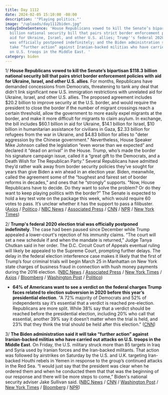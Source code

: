 ```yaml
---
title: Day 1112
date: 2024-02-05 15:10:00 -08:00
description: '"Playing politics."'
image: "/uploads/day1112biden.jpg"
todayInOneSentence: 'House Republicans vowed to kill the Senate’s bipartisan $118.3
  billion national security bill that pairs strict border enforcement policies with
  aid for Ukraine, Israel, and other U.S. allies; Trump''s federal 2020 election trial
  was officially postponed indefinitely; and the Biden administration said it will
  take “further action” against Iranian-backed militias who have carried out attacks
  on U.S. troops in the Middle East. '
category: biden
---
```


1/ **House Republicans vowed to kill the Senate’s bipartisan $118.3 billion national security bill that pairs strict border enforcement policies with aid for Ukraine, Israel, and other U.S. allies**. For months, Republicans have demanded concessions from Democrats, threatening to tank any deal that didn’t link significant new U.S. immigration restrictions with unrelated aid for Ukraine, Israel, and other U.S. allies. The proposed agreement includes $20.2 billion to improve security at the U.S. border, and would require the president to close the border if the number of migrant crossings reach a certain threshold, allow the government to more easily expel migrants at the border, and make it more difficult for migrants to claim asylum. In exchange, the bill includes $60.1 billion in aid for Ukraine, $14.1 billion for Israel, $10 billion in humanitarian assistance for civilians in Gaza, $2.33 billion for refugees from the war in Ukraine, and $4.83 billion for allies to "deter aggression by the Chinese government." Nevertheless, House Speaker Mike Johnson called the legislation “even worse than we expected” and declared it “dead on arrival” in the House. Trump, who’s made the border his signature campaign issue, called it a “great gift to the Democrats, and a Death Wish for The Republican Party.” Several Republicans have admitted they’d rather walk away from border security policies they’ve sought for years than give Biden a win ahead in an election year. Biden, meanwhile, called the agreement some of the “toughest and fairest set of border reforms in decades,” and ones that he “strongly” supports. "Now, House Republicans have to decide. Do they want to solve the problem? Or do they want to keep playing politics with the border?” The Senate is expected to hold a key test vote on the package this week, which would require 60 votes to pass. It’s unclear whether it has the support to pass a filibuster. ([Axios](https://www.axios.com/2024/02/05/senate-border-bill-house-republicans-kill-vow) / [Politico](https://www.politico.com/news/2024/02/04/biden-challenges-house-gop-to-solve-border-crisis-or-keep-playing-politics-00139534) / [NBC News](https://www.nbcnews.com/politics/congress/new-immigration-asylum-reform-bill-released-senate-text-rcna136602) / [Associated Press](https://apnews.com/article/congress-border-security-ukraine-15e2e3fac2b29b5b4bbe1eae8eb1c924) / [CNN](https://www.cnn.com/2024/02/04/politics/senate-border-foreign-aid-bill/index.html) / [NPR](https://www.npr.org/2024/02/04/1226427234/senate-border-deal-reached) / [New York Times](https://www.nytimes.com/2024/02/05/us/politics/senate-border-ukraine-deal.html))

2/ **Trump's federal 2020 election trial was officially postponed indefinitely**. The case had been paused since December while Trump appealed a lower-court's rejection of his immunity claims. “The court will set a new schedule if and when the mandate is returned,” Judge Tanya Chutkan said in her order. The D.C. Circuit Court of Appeals eventual ruling will likely be appealed to the Supreme Court, prompting further delays. The delay in the federal election interference case makes it likely that the first of Trump’s four criminal trials will begin March 25 in Manhattan on New York state charges of business fraud in connection with hush money payments during the 2016 election. ([NBC News](https://www.nbcnews.com/politics/donald-trump/judge-will-delay-trumps-federal-trial-court-considers-presidential-imm-rcna137045) / [Associated Press](https://apnews.com/article/trump-justice-department-us-capitol-9ab9da935bc620d57c4192134f81acde) / [New York Times](https://www.nytimes.com/2024/02/02/us/politics/trump-trial-election-date-delay.html) / [Axios](https://www.axios.com/2024/02/02/trump-trial-postponed-election-fraud-claims-jan-6) / [Bloomberg](https://www.bloomberg.com/news/articles/2024-02-05/congress-boosts-trump-s-2024-bid-as-haley-taps-silicon-valley?sref=MIBMEEoj) / [Washington Post](https://www.washingtonpost.com/dc-md-va/2024/02/01/trump-trial-calendar-jan-6-delay/) / [Politico](https://www.politico.com/news/2024/02/02/trump-election-subversion-case-judge-trial-date-00139395))

* **64% of Americans want to see a verdict on the federal charges Trump faces related to election subversion in 2020 before this year’s presidential election**. "A 72% majority of Democrats and 52% of independents say it’s essential that a verdict is reached pre-election. Republicans are more split. While 38% say that a verdict should be reached before the presidential election, including 20% who call that essential, another 39% say it doesn’t matter when the trial is held, and 23% that they think the trial should be held after this election." ([CNN](https://www.cnn.com/2024/02/05/politics/cnn-poll-trump-verdict-election-charges/index.html))

3/ **The Biden administration said it will take “further action” against Iranian-backed militias who have carried out attacks on U.S. troops in the Middle East**. On Friday, the U.S. military struck more than 85 targets in Iraq and Syria used by Iranian forces and the Iran-backed militants. That action was followed by airstrikes on Saturday by the U.S. and U.K. targeting Iran-backed Houthi rebels in Yemen in response to the group’s continued attacks in the Red Sea. “I would just say that the president was clear when he ordered them and when he conducted them that that was the beginning of our response and there will be more steps to come,” Biden's national security adviser Jake Sullivan said. ([NBC News](https://www.nbcnews.com/news/world/live-blog/israel-hamas-war-live-updates-rcna137227) / [CNN](https://www.cnn.com/middleeast/live-news/israel-hamas-war-gaza-news-02-05-24/index.html) / [Washington Post](https://www.washingtonpost.com/world/2024/02/05/israel-hamas-war-news-gaza-palestine/) / [New York Times](https://www.nytimes.com/live/2024/02/05/world/us-strikes-israel-hamas-news#biden-has-ordered-more-responses-to-killings-of-us-soldiers-officials-say) / [Bloomberg](https://www.bloomberg.com/news/articles/2024-02-04/us-promises-more-mideast-strikes-while-trying-to-avert-wider-war?srnd=politics-vp&sref=MIBMEEoj) / [NPR](https://www.npr.org/2024/02/03/1228857108/us-strikes-iran-proxies-houthis-yemen))

